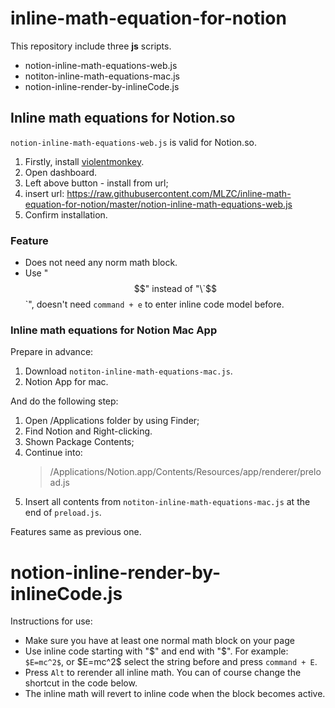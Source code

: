 # inline-math-equation-for-notion

This repository include three **js** scripts.

- notion-inline-math-equations-web.js
- notiton-inline-math-equations-mac.js
- notion-inline-render-by-inlineCode.js

## Inline math equations for Notion.so

`notion-inline-math-equations-web.js` is valid for Notion.so.

1. Firstly, install [violentmonkey](https://chrome.google.com/webstore/detail/violentmonkey/jinjaccalgkegednnccohejagnlnfdag?utm_source=chrome-ntp-icon).
2. Open dashboard.
3. Left above button - install from url;
4. insert url: https://raw.githubusercontent.com/MLZC/inline-math-equation-for-notion/master/notion-inline-math-equations-web.js
5. Confirm installation.

### Feature

- Does not need any norm math block.
- Use "$$" instead of "\`$$\`", doesn't need `command + e` to enter inline code model before.

### Inline math equations for Notion Mac App

Prepare in advance:

1. Download `notiton-inline-math-equations-mac.js`.
2. Notion App for mac.

And do the following step:

1. Open /Applications folder by using Finder;
2. Find Notion and Right-clicking.
3. Shown Package Contents;
4. Continue  into:
   >/Applications/Notion.app/Contents/Resources/app/renderer/preload.js
5. Insert all contents from `notiton-inline-math-equations-mac.js` at the end of `preload.js`.

Features same as previous one.

# notion-inline-render-by-inlineCode.js

Instructions for use:
  - Make sure you have at least one normal math block on your page
  - Use inline code starting with "\$" and end with "\$". For example: `$E=mc^2$`, or \$E=mc^2\$ select the string before and press `command + E`.
  - Press `Alt` to rerender all inline math. You can of course change the shortcut in the code below.
  - The inline math will revert to inline code when the block becomes active.